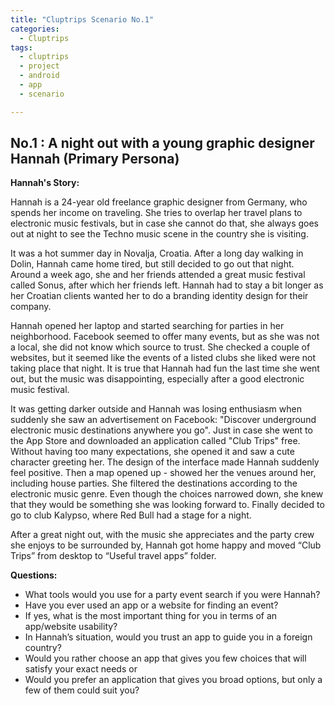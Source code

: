 ```yaml
---
title: "Cluptrips Scenario No.1"
categories:
  - Cluptrips
tags:
  - cluptrips
  - project
  - android
  - app
  - scenario

---
```


## No.1 : A night out with a young graphic designer Hannah (Primary Persona)


**Hannah's Story:**

Hannah is a 24-year old freelance graphic designer from Germany, who spends her income on traveling. She tries to overlap her travel plans to electronic music festivals, but in case she cannot do that, she always goes out at night to see the Techno music scene in the country she is visiting.

It was a hot summer day in Novalja, Croatia. After a long day walking in Dolin, Hannah came home tired, but still decided to go out that night. Around a week ago, she and her friends attended a great music festival called Sonus, after which her friends left. Hannah had to stay a bit longer as her Croatian clients wanted her to do a branding identity design for their company.

Hannah opened her laptop and started searching for parties in her neighborhood. Facebook seemed to offer many events, but as she was not a local, she did not know which source to trust. She checked a couple of websites, but it seemed like the events of a listed clubs she liked were not taking place that night. It is true that Hannah had fun the last time she went out, but the music was disappointing, especially after a good electronic music festival.

It was getting darker outside and Hannah was losing enthusiasm when suddenly she saw an advertisement on Facebook: "Discover underground electronic music destinations anywhere you go". Just in case she went to the App Store and downloaded an application called "Club Trips" free. Without having too many expectations, she opened it and saw a cute character greeting her. The design of the interface made Hannah suddenly feel positive. Then a map opened up - showed her the venues around her, including house parties. She filtered the destinations according to the electronic music genre. Even though the choices narrowed down, she knew that they would be something she was looking forward to. Finally decided to go to club Kalypso, where Red Bull had a stage for a night.

After a great night out, with the music she appreciates and the party crew she enjoys to be surrounded by, Hannah got home happy and moved “Club Trips” from desktop to “Useful travel apps” folder.

**Questions:**

* What tools would you use for a party event search if you were Hannah?
* Have you ever used an app or a website for finding an event?
* If yes, what is the most important thing for you in terms of an app/website usability?
* In Hannah’s situation, would you trust an app to guide you in a foreign country?
* Would you rather choose an app that gives you few choices that will satisfy your exact needs or
* Would you prefer an application that gives you broad options, but only a few of them could suit you?

